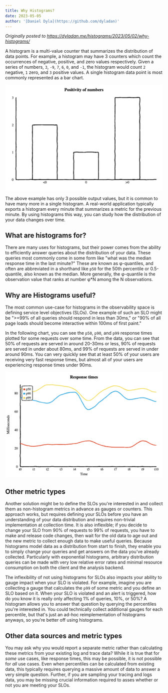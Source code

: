 ```yaml
---
title: Why Histograms?
date: 2023-05-05
author: '[Daniel Dyla](https://github.com/dyladan)'
---
```


<i>Originally posted to
https://dyladan.me/histograms/2023/05/02/why-histograms/</i>

A histogram is a multi-value counter that summarizes the distribution of data points.
For example, a histogram may have 3 counters which count the
occurrences of negative, positive, and zero values respectively. Given a series
of numbers, `3`, `-9`, `7`, `6`, `0`, and `-1`, the histogram would count `2`
negative, `1` zero, and `3` positive values. A single histogram data point is
most commonly represented as a bar chart.

![histogram point as bar chart](hist-point.png "A single histogram point plotted as a bar chart with 3 buckets titled 'Positivity of numbers'. The first bucket shows negative numbers and has a height of 2. The second bucket shows zero values and has a height of 1. The third bucket shows positive values and has a height of 3.")

The above example has only 3 possible output values, but it is common to
have many more in a single histogram. A real-world application typically exports
a histogram every minute that summarizes a metric for the previous minute.
By using histograms this way, you can study how the distribution of your data changes over time.

## What are histograms for?

There are many uses for histograms, but their power comes from the ability to
efficiently answer queries about the distribution of your data. These queries
most commonly come in some form like "what was the median response time in the
last minute?" These are known as φ-quantiles, and often are abbreviated in a
shorthand like `p50` for the 50th percentile or 0.5-quantile, also known as the
median. More generally, the φ-quantile is the observation value that ranks at
number φ\*N among the N observations.

## Why are Histograms useful?

The most common use-case for histograms in the observability space is defining
service level objectives (SLOs). One example of such an SLO might be ">=99% of
all queries should respond in less than 30ms," or "90% of all page loads should
become interactive within 100ms of first paint."

In the following chart, you can see the `p50`, `p90`, and `p99` response times
plotted for some requests over some time. From the data, you can see that 50% of
requests are served in around 20-30ms or less, 90% of requests are served in
under about 80ms, and 99% of requests are served in under around 90ms. You can
very quickly see that at least 50% of your users are receiving very fast
response times, but almost all of your users are experiencing response times
under 90ms.

![p99, p90, and p50 plotted as lines](hist-lines.png "p99, p90, and p50 plotted as a line chart with title 'response times.' Time is on the x-axis and response times in milliseconds on the y-axis. p99 response times are around 80 milliseconds. p90 response times are betweeen 60 and 80 milliseconds. p50 response times are between 20 and 30 milliseconds.")

## Other metric types

Another solution might be to define the SLOs you're interested in and collect
them as non-histogram metrics in advance as gauges or counters. This approach
works, but requires defining your SLOs before you have an understanding of your
data distribution and requires non-trivial implementation at collection time. It
is also inflexible; if you decide to change your SLO from 90% of requests to 99%
of requests, you have to make and release code changes, then wait for the old
data to age out and the new metric to collect enough data to make useful
queries. Because histograms model data as a distribution from start to finish,
they enable you to simply change your queries and get answers on the data you've
already collected. Particularly with exponential histograms, arbitrary
distribution queries can be made with very low relative error rates and minimal
resource consumption on both the client and the analysis backend.

The inflexibility of not using histograms for SLOs also impacts your ability to gauge impact
when your SLO is violated. For example, imagine you are collecting a gauge that
calculates the `p99` of some metric and you define an SLO based on it. When your
SLO is violated and an alert is triggered, how do you know it is really only
affecting 1% of queries, 10%, or 50%? A histogram allows you to answer that
question by querying the percentiles you're interested in. You could technically
collect additional gauges for each percentile, but that's just an ad-hoc reimplementation
of histograms anyways, so you're better off using histograms.

## Other data sources and metric types

You may ask why you would report a separate metric rather than calculating these
metrics from your existing log and trace data? While it is true that for _some_
use cases, like response times, this may be possible, it is not possible for
_all_ use cases. Even when percentiles can be calculated from existing data,
this typically requires querying a massive amount of data to answer a very
simple question. Further, if you are sampling your tracing and logs data, you
may be missing crucial information required to asses whether or not you are
meeting your SLOs.
